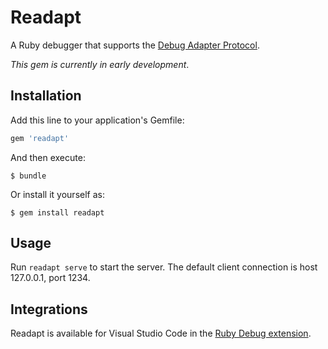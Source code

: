 # Readapt

A Ruby debugger that supports the [Debug Adapter Protocol](https://microsoft.github.io/debug-adapter-protocol/specification).

*This gem is currently in early development*.

## Installation

Add this line to your application's Gemfile:

```ruby
gem 'readapt'
```

And then execute:

    $ bundle

Or install it yourself as:

    $ gem install readapt

## Usage

Run `readapt serve` to start the server. The default client connection is host 127.0.0.1, port 1234.

## Integrations

Readapt is available for Visual Studio Code in the [Ruby Debug extension](https://marketplace.visualstudio.com/items?itemName=castwide.ruby-debug).
